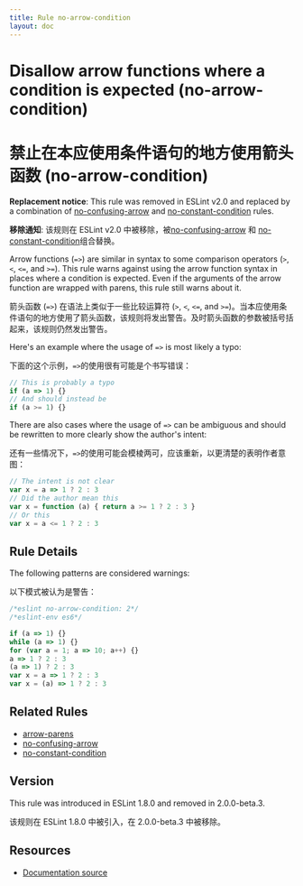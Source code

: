 ```yaml
---
title: Rule no-arrow-condition
layout: doc
---
```

<!-- Note: No pull requests accepted for this file. See README.md in the root directory for details. -->

# Disallow arrow functions where a condition is expected (no-arrow-condition)

# 禁止在本应使用条件语句的地方使用箭头函数 (no-arrow-condition)

**Replacement notice**: This rule was removed in ESLint v2.0 and replaced by a combination of [no-confusing-arrow](no-confusing-arrow) and [no-constant-condition](no-constant-condition) rules.

**移除通知**: 该规则在 ESLint v2.0 中被移除，被[no-confusing-arrow](no-confusing-arrow) 和 [no-constant-condition](no-constant-condition)组合替换。

Arrow functions (`=>`) are similar in syntax to some comparison operators (`>`, `<`, `<=`, and `>=`). This rule warns against using the arrow function syntax in places where a condition is expected. Even if the arguments of the arrow function are wrapped with parens, this rule still warns about it.

箭头函数 (`=>`) 在语法上类似于一些比较运算符 (`>`, `<`, `<=`, and `>=`)。当本应使用条件语句的地方使用了箭头函数，该规则将发出警告。及时箭头函数的参数被括号括起来，该规则仍然发出警告。

Here's an example where the usage of `=>` is most likely a typo:

下面的这个示例，`=>`的使用很有可能是个书写错误：

```js
// This is probably a typo
if (a => 1) {}
// And should instead be
if (a >= 1) {}
```

There are also cases where the usage of `=>` can be ambiguous and should be rewritten to more clearly show the author's intent:

还有一些情况下，`=>`的使用可能会模棱两可，应该重新，以更清楚的表明作者意图：

```js
// The intent is not clear
var x = a => 1 ? 2 : 3
// Did the author mean this
var x = function (a) { return a >= 1 ? 2 : 3 }
// Or this
var x = a <= 1 ? 2 : 3
```

## Rule Details

The following patterns are considered warnings:

以下模式被认为是警告：

```js
/*eslint no-arrow-condition: 2*/
/*eslint-env es6*/

if (a => 1) {}
while (a => 1) {}
for (var a = 1; a => 10; a++) {}
a => 1 ? 2 : 3
(a => 1) ? 2 : 3
var x = a => 1 ? 2 : 3
var x = (a) => 1 ? 2 : 3
```

## Related Rules

* [arrow-parens](arrow-parens)
* [no-confusing-arrow](no-confusing-arrow)
* [no-constant-condition](no-constant-condition)

## Version

This rule was introduced in ESLint 1.8.0 and removed in 2.0.0-beta.3.

该规则在 ESLint 1.8.0 中被引入，在 2.0.0-beta.3 中被移除。

## Resources

* [Documentation source](https://github.com/eslint/eslint/tree/master/docs/rules/no-arrow-condition.md)
